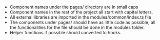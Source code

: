  - Component names under the pages/ directory are in small caps
 - Component names in the rest of the project all start with capital letters.
 - All external libraries are imported in the modules/common/index.ts file
 - The components under pages/ should have as little code as possible, all the functionalities for the file should be done in the modules folder.
 - Helper functions if possible should converted to hooks.